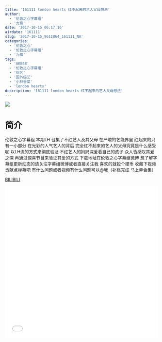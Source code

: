 ```yaml
---
title: '161111 london hearts 红不起来的艺人父母想法'
author: 
  - '伦敦之心字幕组'
  - '九條'
date: '2017-10-15 06:17:16'
airdate: '161111'
slug: '2017-10-15_9611864_161111_NA'
categories: 
  - '伦敦之心'
  - '伦敦之心字幕组'
  - '九條'
tags: 
  - 'AKB48'
  - '伦敦之心字幕组'
  - '综艺'
  - '国外综艺'
  - '小林香菜'
  - 'london hearts'
description: '161111 london hearts 红不起来的艺人父母想法'
---
```


![](https://i.imgur.com/lla2pzb.jpg)

# 简介  
伦敦之心字幕组
本期LH 召集了不红艺人及其父母 在严峻的艺能界里 红起来的只有一小部分 在光彩的人气艺人的背后 完全红不起来的艺人的父母究竟是什么感受呢 以LH流的方式来彻底验证 不红艺人的妈妈深爱着自己的孩子 众人皆感叹其爱之深 再通过惊喜节目来验证其爱的方式 下载地址在伦敦之心字幕组微博 想了解字幕组更新动态的请关注字幕组微博或者直接关注我 喜欢的就投个硬币 收藏下视频 贡献点弹幕吧 有什么问题或者视频有什么问题可以@我（补档完成 马上弄合集）

  [BILIBILI](https://www.bilibili.com/video/av9611864/)


  <iframe src="//www.bilibili.com/html/html5player.html?cid=15885648&aid=9611864" width="100%" height="500" frameborder="0" allowfullscreen="allowfullscreen"></iframe>
